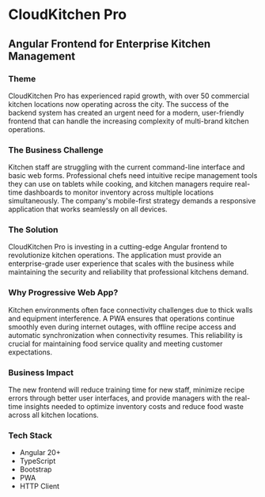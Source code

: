 # CloudKitchen Pro
## Angular Frontend for Enterprise Kitchen Management

### Theme
CloudKitchen Pro has experienced rapid growth, with over 50 commercial kitchen locations now operating across the city. The success of the backend system has created an urgent need for a modern, user-friendly frontend that can handle the increasing complexity of multi-brand kitchen operations.

### The Business Challenge
Kitchen staff are struggling with the current command-line interface and basic web forms. Professional chefs need intuitive recipe management tools they can use on tablets while cooking, and kitchen managers require real-time dashboards to monitor inventory across multiple locations simultaneously. The company's mobile-first strategy demands a responsive application that works seamlessly on all devices.

### The Solution
CloudKitchen Pro is investing in a cutting-edge Angular frontend to revolutionize kitchen operations. The application must provide an enterprise-grade user experience that scales with the business while maintaining the security and reliability that professional kitchens demand.

### Why Progressive Web App?
Kitchen environments often face connectivity challenges due to thick walls and equipment interference. A PWA ensures that operations continue smoothly even during internet outages, with offline recipe access and automatic synchronization when connectivity resumes. This reliability is crucial for maintaining food service quality and meeting customer expectations.

### Business Impact
The new frontend will reduce training time for new staff, minimize recipe errors through better user interfaces, and provide managers with the real-time insights needed to optimize inventory costs and reduce food waste across all kitchen locations.

### Tech Stack
- Angular 20+
- TypeScript
- Bootstrap
- PWA
- HTTP Client
